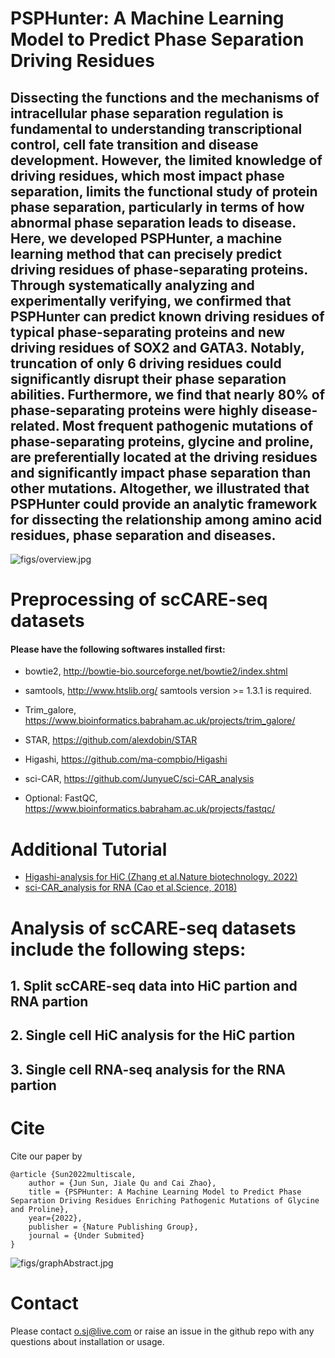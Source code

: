 
# PSPHunter: A Machine Learning Model to Predict Phase Separation Driving Residues

Dissecting the functions and the mechanisms of intracellular phase separation regulation is fundamental to understanding transcriptional control, cell fate transition and disease development. However, the limited knowledge of driving residues, which most impact phase separation, limits the functional study of protein phase separation, particularly in terms of how abnormal phase separation leads to disease. Here, we developed PSPHunter, a machine learning method that can precisely predict driving residues of phase-separating proteins. Through systematically analyzing and experimentally verifying, we confirmed that PSPHunter can predict known driving residues of typical phase-separating proteins and new driving residues of SOX2 and GATA3. Notably, truncation of only 6 driving residues could significantly disrupt their phase separation abilities. Furthermore, we find that nearly 80% of phase-separating proteins were highly disease-related. Most frequent pathogenic mutations of phase-separating proteins, glycine and proline, are preferentially located at the driving residues and significantly impact phase separation than other mutations. Altogether, we illustrated that PSPHunter could provide an analytic framework for dissecting the relationship among amino acid residues, phase separation and diseases.
--------------------------

![figs/overview.jpg](https://github.com/jsun9003/PSPHunter/blob/main/figs/overview.jpg)

# Preprocessing of scCARE-seq datasets

#### Please have the following softwares installed first:
- bowtie2, http://bowtie-bio.sourceforge.net/bowtie2/index.shtml
- samtools, http://www.htslib.org/
   samtools version >= 1.3.1 is required.
- Trim_galore, https://www.bioinformatics.babraham.ac.uk/projects/trim_galore/
- STAR, https://github.com/alexdobin/STAR
- Higashi, https://github.com/ma-compbio/Higashi
- sci-CAR, https://github.com/JunyueC/sci-CAR_analysis

- Optional: FastQC, https://www.bioinformatics.babraham.ac.uk/projects/fastqc/

# Additional Tutorial
- [Higashi-analysis for HiC (Zhang et al.Nature biotechnology, 2022)](https://github.com/ma-compbio/Higashi)
- [sci-CAR_analysis for RNA (Cao et al.Science, 2018)](https://github.com/JunyueC/sci-CAR_analysis)

# Analysis of scCARE-seq datasets include the following steps:
## 1. Split scCARE-seq data into HiC partion and RNA partion

## 2. Single cell HiC analysis for the HiC partion

## 3. Single cell RNA-seq analysis for the RNA partion

# Cite

Cite our paper by

```
@article {Sun2022multiscale,
	author = {Jun Sun, Jiale Qu and Cai Zhao},
	title = {PSPHunter: A Machine Learning Model to Predict Phase Separation Driving Residues Enriching Pathogenic Mutations of Glycine and Proline},
	year={2022},
	publisher = {Nature Publishing Group},
	journal = {Under Submited}
}
```

![figs/graphAbstract.jpg](https://github.com/jsun9003/PSPHunter/blob/main/figs/graphAbstract.jpg)



# Contact

Please contact o.sj@live.com or raise an issue in the github repo with any questions about installation or usage. 
